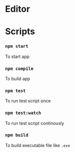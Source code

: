 # Editor

# Scripts

### `npm start`
To start app

### `npm compile`
To build app

### `npm test`
To run test script once

### `npm test:watch`
To run test script continously

### `npm build`
To build executable file like `.exe`
